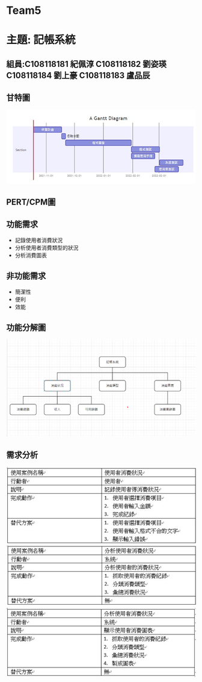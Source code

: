 # Team5
# 主題: 記帳系統

## 組員:C108118181 紀佩淳 C108118182 劉姿瑛 C108118184 劉上豪 C108118183 盧品辰

## 甘特圖
![Gantt](gantt.png "甘特圖")
## PERT/CPM圖

## 功能需求
* 記錄使用者消費狀況
* 分析使用者消費類型的狀況
* 分析消費圖表

## 非功能需求
* 簡潔性
* 便利
* 效能

## 功能分解圖
![pic](功能分解圖.png "功能分解圖")

## 需求分析
![pic](需求1.png "消費需求")
![pic](需求2.png "分析消費")
![pic](需求3.png "分析消費")
